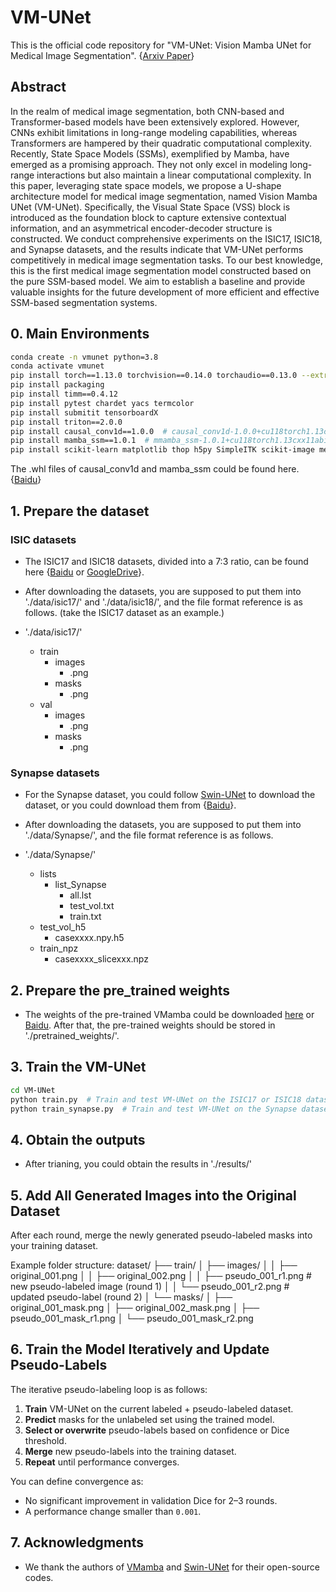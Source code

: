 # VM-UNet
This is the official code repository for "VM-UNet: Vision Mamba UNet for Medical
Image Segmentation". {[Arxiv Paper](https://arxiv.org/abs/2402.02491)}

## Abstract
In the realm of medical image segmentation, both CNN-based and Transformer-based models have been extensively explored. However, CNNs exhibit limitations in long-range modeling capabilities, whereas Transformers are hampered by their quadratic computational complexity. Recently, State Space Models (SSMs), exemplified by Mamba, have emerged as a promising approach. They not only excel in modeling long-range interactions but also maintain a linear computational complexity. In this paper, leveraging state space models, we propose a U-shape architecture model for medical image segmentation, named Vision Mamba UNet (VM-UNet). Specifically, the Visual State Space (VSS) block is introduced as the foundation block to capture extensive contextual information, and an asymmetrical encoder-decoder structure is constructed. We conduct comprehensive experiments on the ISIC17, ISIC18, and Synapse datasets, and the results indicate that VM-UNet performs competitively in medical image segmentation tasks. To our best knowledge, this is the first medical image segmentation model constructed based on the pure SSM-based model. We aim to establish a baseline and provide valuable insights for the future development of more efficient and effective SSM-based segmentation systems.

## 0. Main Environments
```bash
conda create -n vmunet python=3.8
conda activate vmunet
pip install torch==1.13.0 torchvision==0.14.0 torchaudio==0.13.0 --extra-index-url https://download.pytorch.org/whl/cu117
pip install packaging
pip install timm==0.4.12
pip install pytest chardet yacs termcolor
pip install submitit tensorboardX
pip install triton==2.0.0
pip install causal_conv1d==1.0.0  # causal_conv1d-1.0.0+cu118torch1.13cxx11abiFALSE-cp38-cp38-linux_x86_64.whl
pip install mamba_ssm==1.0.1  # mmamba_ssm-1.0.1+cu118torch1.13cxx11abiFALSE-cp38-cp38-linux_x86_64.whl
pip install scikit-learn matplotlib thop h5py SimpleITK scikit-image medpy yacs
```
The .whl files of causal_conv1d and mamba_ssm could be found here. {[Baidu](https://pan.baidu.com/s/1Tibn8Xh4FMwj0ths8Ufazw?pwd=uu5k)}

## 1. Prepare the dataset

### ISIC datasets
- The ISIC17 and ISIC18 datasets, divided into a 7:3 ratio, can be found here {[Baidu](https://pan.baidu.com/s/1Y0YupaH21yDN5uldl7IcZA?pwd=dybm) or [GoogleDrive](https://drive.google.com/file/d/1XM10fmAXndVLtXWOt5G0puYSQyI2veWy/view?usp=sharing)}. 

- After downloading the datasets, you are supposed to put them into './data/isic17/' and './data/isic18/', and the file format reference is as follows. (take the ISIC17 dataset as an example.)

- './data/isic17/'
  - train
    - images
      - .png
    - masks
      - .png
  - val
    - images
      - .png
    - masks
      - .png

### Synapse datasets

- For the Synapse dataset, you could follow [Swin-UNet](https://github.com/HuCaoFighting/Swin-Unet) to download the dataset, or you could download them from {[Baidu](https://pan.baidu.com/s/1JCXBfRL9y1cjfJUKtbEhiQ?pwd=9jti)}.

- After downloading the datasets, you are supposed to put them into './data/Synapse/', and the file format reference is as follows.

- './data/Synapse/'
  - lists
    - list_Synapse
      - all.lst
      - test_vol.txt
      - train.txt
  - test_vol_h5
    - casexxxx.npy.h5
  - train_npz
    - casexxxx_slicexxx.npz

## 2. Prepare the pre_trained weights

- The weights of the pre-trained VMamba could be downloaded [here](https://github.com/MzeroMiko/VMamba) or [Baidu](https://pan.baidu.com/s/1ci_YvPPEiUT2bIIK5x8Igw?pwd=wnyy). After that, the pre-trained weights should be stored in './pretrained_weights/'.



## 3. Train the VM-UNet
```bash
cd VM-UNet
python train.py  # Train and test VM-UNet on the ISIC17 or ISIC18 dataset.
python train_synapse.py  # Train and test VM-UNet on the Synapse dataset.
```

## 4. Obtain the outputs
- After trianing, you could obtain the results in './results/'

## 5. Add All Generated Images into the Original Dataset

After each round, merge the newly generated pseudo-labeled masks into your training dataset.

Example folder structure:
dataset/
├── train/
│   ├── images/
│   │   ├── original_001.png
│   │   ├── original_002.png
│   │   ├── pseudo_001_r1.png   # new pseudo-labeled image (round 1)
│   │   └── pseudo_001_r2.png   # updated pseudo-label (round 2)
│   └── masks/
│       ├── original_001_mask.png
│       ├── original_002_mask.png
│       ├── pseudo_001_mask_r1.png
│       └── pseudo_001_mask_r2.png



## 6. Train the Model Iteratively and Update Pseudo-Labels

The iterative pseudo-labeling loop is as follows:

1. **Train** VM-UNet on the current labeled + pseudo-labeled dataset.
2. **Predict** masks for the unlabeled set using the trained model.
3. **Select or overwrite** pseudo-labels based on confidence or Dice threshold.
4. **Merge** new pseudo-labels into the training dataset.
5. **Repeat** until performance converges.

You can define convergence as:
- No significant improvement in validation Dice for 2–3 rounds.
- A performance change smaller than `0.001`.


## 7. Acknowledgments

- We thank the authors of [VMamba](https://github.com/MzeroMiko/VMamba) and [Swin-UNet](https://github.com/HuCaoFighting/Swin-Unet) for their open-source codes.
